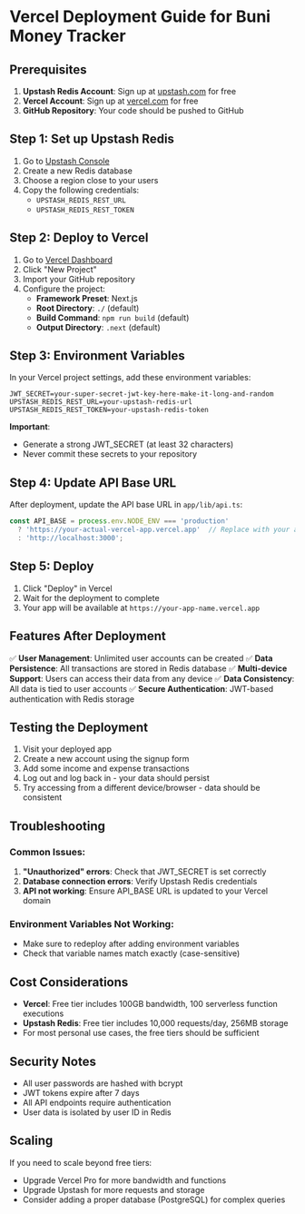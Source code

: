 # Vercel Deployment Guide for Buni Money Tracker

## Prerequisites

1. **Upstash Redis Account**: Sign up at [upstash.com](https://upstash.com) for free
2. **Vercel Account**: Sign up at [vercel.com](https://vercel.com) for free
3. **GitHub Repository**: Your code should be pushed to GitHub

## Step 1: Set up Upstash Redis

1. Go to [Upstash Console](https://console.upstash.com/)
2. Create a new Redis database
3. Choose a region close to your users
4. Copy the following credentials:
   - `UPSTASH_REDIS_REST_URL`
   - `UPSTASH_REDIS_REST_TOKEN`

## Step 2: Deploy to Vercel

1. Go to [Vercel Dashboard](https://vercel.com/dashboard)
2. Click "New Project"
3. Import your GitHub repository
4. Configure the project:
   - **Framework Preset**: Next.js
   - **Root Directory**: `./` (default)
   - **Build Command**: `npm run build` (default)
   - **Output Directory**: `.next` (default)

## Step 3: Environment Variables

In your Vercel project settings, add these environment variables:

```
JWT_SECRET=your-super-secret-jwt-key-here-make-it-long-and-random
UPSTASH_REDIS_REST_URL=your-upstash-redis-url
UPSTASH_REDIS_REST_TOKEN=your-upstash-redis-token
```

**Important**: 
- Generate a strong JWT_SECRET (at least 32 characters)
- Never commit these secrets to your repository

## Step 4: Update API Base URL

After deployment, update the API base URL in `app/lib/api.ts`:

```typescript
const API_BASE = process.env.NODE_ENV === 'production' 
  ? 'https://your-actual-vercel-app.vercel.app'  // Replace with your actual Vercel URL
  : 'http://localhost:3000';
```

## Step 5: Deploy

1. Click "Deploy" in Vercel
2. Wait for the deployment to complete
3. Your app will be available at `https://your-app-name.vercel.app`

## Features After Deployment

✅ **User Management**: Unlimited user accounts can be created
✅ **Data Persistence**: All transactions are stored in Redis database
✅ **Multi-device Support**: Users can access their data from any device
✅ **Data Consistency**: All data is tied to user accounts
✅ **Secure Authentication**: JWT-based authentication with Redis storage

## Testing the Deployment

1. Visit your deployed app
2. Create a new account using the signup form
3. Add some income and expense transactions
4. Log out and log back in - your data should persist
5. Try accessing from a different device/browser - data should be consistent

## Troubleshooting

### Common Issues:

1. **"Unauthorized" errors**: Check that JWT_SECRET is set correctly
2. **Database connection errors**: Verify Upstash Redis credentials
3. **API not working**: Ensure API_BASE URL is updated to your Vercel domain

### Environment Variables Not Working:
- Make sure to redeploy after adding environment variables
- Check that variable names match exactly (case-sensitive)

## Cost Considerations

- **Vercel**: Free tier includes 100GB bandwidth, 100 serverless function executions
- **Upstash Redis**: Free tier includes 10,000 requests/day, 256MB storage
- For most personal use cases, the free tiers should be sufficient

## Security Notes

- All user passwords are hashed with bcrypt
- JWT tokens expire after 7 days
- All API endpoints require authentication
- User data is isolated by user ID in Redis

## Scaling

If you need to scale beyond free tiers:
- Upgrade Vercel Pro for more bandwidth and functions
- Upgrade Upstash for more requests and storage
- Consider adding a proper database (PostgreSQL) for complex queries

